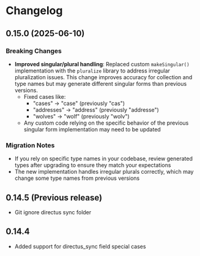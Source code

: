 # Changelog

## 0.15.0 (2025-06-10)

### Breaking Changes

- **Improved singular/plural handling**: Replaced custom `makeSingular()` implementation with the `pluralize` library to address irregular pluralization issues. This change improves accuracy for collection and type names but may generate different singular forms than previous versions.
  - Fixed cases like:
    - "cases" → "case" (previously "cas")
    - "addresses" → "address" (previously "addresse")
    - "wolves" → "wolf" (previously "wolv")
  - Any custom code relying on the specific behavior of the previous singular form implementation may need to be updated

### Migration Notes

- If you rely on specific type names in your codebase, review generated types after upgrading to ensure they match your expectations
- The new implementation handles irregular plurals correctly, which may change some type names from previous versions

## 0.14.5 (Previous release)

- Git ignore directus sync folder

## 0.14.4 

- Added support for directus_sync field special cases